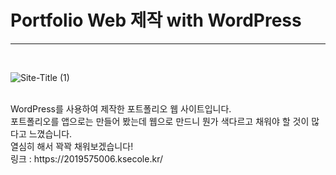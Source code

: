 <h1>Portfolio Web 제작 with WordPress</h1>
<hr>
<br>

![Site-Title (1)](https://github.com/KorJM/ecloe-project/assets/114234223/0e16f2e4-1200-4b7c-ae68-e50ad2c8a2ef)

<br>
<span>WordPress를 사용하여 제작한 포트폴리오 웹 사이트입니다.</span><br>
<span>포트폴리오를 앱으로는 만들어 봤는데 웹으로 만드니 뭔가 색다르고 채워야 할 것이 많다고 느꼈습니다.</span><br>
<span>열심히 해서 꽉꽉 채워보겠습니다!</span><br>
<span>링크 : https://2019575006.ksecole.kr/</span> 
